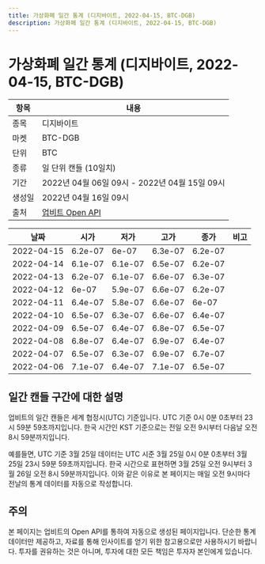 ```yaml
---
title: 가상화폐 일간 통계 (디지바이트, 2022-04-15, BTC-DGB)
description: 가상화폐 일간 통계 (디지바이트, 2022-04-15, BTC-DGB)
---
```



가상화폐 일간 통계 (디지바이트, 2022-04-15, BTC-DGB)
===

|항목|내용|
|--|--|
|종목|디지바이트|
|마켓|BTC-DGB|
|단위|BTC|
|종류|일 단위 캔들 (10일치)|
|기간|2022년 04월 06일 09시 - 2022년 04월 15일 09시|
|생성일|2022년 04월 16일 09시|
|출처|[업비트 Open API](https://docs.upbit.com)|


|날짜|시가|저가|고가|종가|비고|
|--|--|--|--|--|--|
|2022-04-15|6.2e-07|6e-07|6.3e-07|6.2e-07|    |
|2022-04-14|6.1e-07|6.1e-07|6.5e-07|6.2e-07|    |
|2022-04-13|6.2e-07|6.1e-07|6.6e-07|6.3e-07|    |
|2022-04-12|6e-07|5.9e-07|6.6e-07|6.2e-07|    |
|2022-04-11|6.4e-07|5.8e-07|6.6e-07|6e-07|    |
|2022-04-10|6.5e-07|6.3e-07|6.6e-07|6.4e-07|    |
|2022-04-09|6.5e-07|6.4e-07|6.8e-07|6.5e-07|    |
|2022-04-08|6.8e-07|6.4e-07|6.9e-07|6.4e-07|    |
|2022-04-07|6.5e-07|6.3e-07|6.9e-07|6.7e-07|    |
|2022-04-06|7.1e-07|6.4e-07|7.1e-07|6.5e-07|    |


일간 캔들 구간에 대한 설명
---


업비트의 일간 캔들은 세계 협정시(UTC) 기준입니다. 
UTC 기준 0시 0분 0초부터 23시 59분 59초까지입니다. 
한국 시간인 KST 기준으로는 전일 오전 9시부터 다음날 오전 8시 59분까지입니다. 


예를들면, UTC 기준 3월 25일 데이터는 UTC 시준 3월 25일 0시 0분 0초부터 3월 25일 23시 59분 59초까지입니다. 
한국 시간으로 표현하면 3월 25일 오전 9시부터 3월 26일 오전 8시 59분까지입니다. 
이와 같은 이유로 본 페이지는 매일 오전 9시마다 전날의 통계 데이터를 자동으로 작성합니다. 


주의
---


본 페이지는 업비트의 Open API를 통하여 자동으로 생성된 페이지입니다. 
단순한 통계 데이터만 제공하고, 자료를 통해 인사이트를 얻기 위한 참고용으로만 사용하시기 바랍니다. 
투자를 권유하는 것은 아니며, 투자에 대한 모든 책임은 투자자 본인에게 있습니다. 
